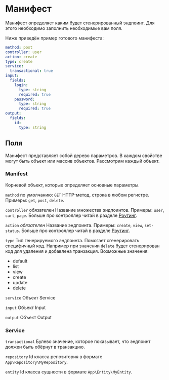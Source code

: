 # Манифест

Манифест определяет каким будет сгенерированный эндпоинт. Для этого необходимо заполнить необходимые вам поля.

Ниже приведён пример готового манифеста:
```yaml
method: post
controller: user
action: create
type: create
service:
  transactional: true
input:
  fields:
    login:
      type: string
      required: true
    password:
      type: string
      required: true
output:
  fields:
    id:
      type: string
```

## Поля
Манифест представляет собой дерево параметров. В каждом свойстве могут быть объект или массив объектов. Рассмотрим каждый объект.
### Manifest
Корневой объект, которые определяет основные параметры.

`method` по умолчанию: `GET`
HTTP-метод, строка в любом регистре. Примеры: `get`, `post`, `delete`.

`controller` обязателен
Название множества эндпоинтов. Примеры: `user`, `cart`, `page`.
Больше про контроллер читай в разделе [Роутинг](/symfobooster/routing.html).

`action` *обязателен*
Название эндпоинта. Примеры: `create`, `view`, `set-status`.
Больше про контроллер читай в разделе [Роутинг](/symfobooster/routing.html).

`type`
Тип генерируемого эндпоинта. Помогает сгенерировать специфичный код. Например при значении `delete` будет сгенерирован код для удаления и добавлена транзакция.
Возможные значения:
- default
- list
- view
- create
- update
- delete

`service`
Объект Service

`input`
Объект Input

`output`
Объект Output
### Service

`transactional`
Булево значение, которое показывает, что эндпоинт должен быть обёрнут в транзакцию.

`repository`
Id класса репозитория в формате `App\Repository\MyRepository`.

`entity`
Id класса сущности в формате `App\Entity\MyEntity`.